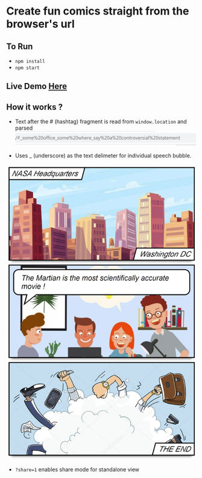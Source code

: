 # Create fun comics straight from the browser's url


## To Run
* `npm install`
* `npm start`

## Live Demo <a href="https://app.siddharthakumar.com/comic/">Here </a>

## How it works ?

* Text after the <bold>#</bold> (hashtag) fragment is read from `window.location` and parsed
<img src="./assets/url.png"></img>

* Uses <bold>_</bold> (underscore) as the text delimeter for individual speech bubble.

<img src="./assets/example.png">

* `?share=1` enables share mode for standalone view